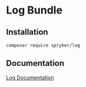 # Log Bundle

## Installation

```
composer require spryker/log
```

## Documentation

[Log Documentation](https://spryker.github.io/log/index.html)




